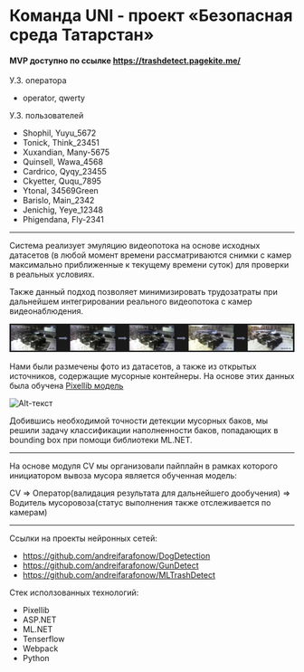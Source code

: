 # Команда UNI - проект «Безопасная среда Татарстан»

#### MVP доступно по ссылке https://trashdetect.pagekite.me/  
У.З. оператора 
- operator, qwerty

У.З. пользователей  
- Shophil,  Yuyu_5672
- Tonick,  Think_23451
- Xuxandian,  Many-5675
- Quinsell,  Wawa_4568
- Cardrico,  Qyqy_23455
- Ckyetter,  Ququ_7895
- Ytonal,  34569Green
- Barislo,  Main_2342
- Jenichig,  Yeye_12348
- Phigendana,  Fly-2341



____

Система реализует эмуляцию видеопотока на основе исходных датасетов (в любой момент времени рассматриваются снимки с камер максимально приближенные к текущему времени суток) для проверки в реальных условиях.

Также данный подход позволяет минимизировать трудозатраты при дальнейшем интегрировании реального видеопотока с камер видеонаблюдения.

![Alt-текст](https://raw.githubusercontent.com/andreifarafonow/BSTDetection/master/WebApplication1/Без%20имени-1.png)

Нами были размечены фото из датасетов, а также из открытых источников, содержащие мусорные контейнеры. На основе этих данных была обучена <a href="https://drive.google.com/file/d/1ymdzasB2Q_rCSX_jcpHGbLbaTAOtNuHX/view?usp=sharing">Pixellib модель</a>

![Alt-текст](https://sun9-52.userapi.com/impg/6hGMIUelbpmlASKxeMQXRVF3MOpcZ7QPeVB9Xg/gpca9sMhsDw.jpg?size=230x161&quality=95&sign=68885e1d35fdf16682ed23fccfa29615&type=album)

Добившись необходимой точности детекции мусорных баков, мы решили задачу классификации наполненности баков, попадающих в bounding box при помощи библиотеки ML.NET.

____

На основе модуля CV мы организовали пайплайн в рамках которого инициатором вывоза мусора является обученная модель:

CV => Оператор(валидация результата для дальнейшего дообучения) => Водитель мусоровоза(статус выполнения также отслеживается по камерам)

____

Ссылки на проекты нейронных сетей:
- https://github.com/andreifarafonow/DogDetection
- https://github.com/andreifarafonow/GunDetect
- https://github.com/andreifarafonow/MLTrashDetect


Стек исползованных технологий:
- Pixellib 
- ASP.NET
- ML.NET
- Tenserflow
- Webpack
- Python
